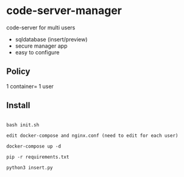 # code-server-manager

code-server for multi users

- sqldatabase (insert/preview)
- secure manager app
- easy to configure

## Policy

1 container= 1 user


## Install

```

bash init.sh

edit docker-compose and nginx.conf (need to edit for each user)

docker-compose up -d

pip -r requirements.txt

python3 insert.py


```
